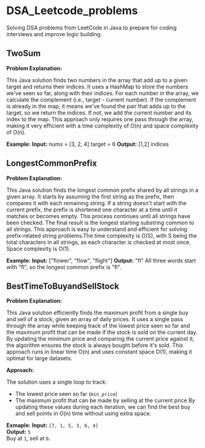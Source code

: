 # DSA_Leetcode_problems
Solving DSA problems from LeetCode in Java to prepare for coding interviews and improve logic building.


## TwoSum

**Problem Explanation:**

This Java solution finds two numbers in the array that add up to a given target and returns their indices. It uses a HashMap to store the numbers we've seen so far, along with their indices. For each number in the array, we calculate the complement (i.e., target - current number). If the complement is already in the map, it means we've found the pair that adds up to the target, so we return the indices. If not, we add the current number and its index to the map. This approach only 
requires one pass through the array, making it very efficient with a time complexity of O(n) and space complexity of O(n).

**Example:**
**Input:**
nums = [3, 2, 4]
target = 6
**Output:**
[1,2] indices


## LongestCommonPrefix

**Problem Explanation:**

This Java solution finds the longest common prefix shared by all strings in a given array. It starts by assuming the first string as the prefix, then compares it with each remaining string. If a string doesn't start with the current prefix, the prefix is shortened one character at a time until it matches or becomes empty. This process continues until all strings have been checked. The final result is the longest starting substring common to all strings. This approach is easy to understand and efficient for solving prefix-related string problems.The time complexity is O(S), with S being the total characters in all strings, as each character is checked at most once. Space complexity is O(1).

**Example:**
**Input:** ["flower", "flow", "flight"]
**Output:** "fl"
All three words start with "fl", so the longest common prefix is "fl".

## BestTimeToBuyandSellStock

**Problem Explanation:**

This Java solution efficiently finds the maximum profit from a single buy and sell of a stock, given an array of daily prices. It uses a single pass through the array while keeping track of the lowest price seen so far and the maximum profit that can be made if the stock is sold on the current day. By updating the minimum price and comparing the current price against it, the algorithm ensures the stock is always bought before it's sold. This approach runs in linear time O(n) and uses constant space O(1), making it optimal for large datasets.

 **Approach:**

The solution uses a single loop to track:
- The lowest price seen so far (`min_price`)
- The maximum profit that can be made by selling at the current price
By updating these values during each iteration, we can find the best buy and sell points in O(n) time without using extra space.

**Exmaple:**
**Input:** `[7, 1, 5, 3, 6, 4]`  
**Output:** `5`  
  Buy at `1`, sell at `6`.
